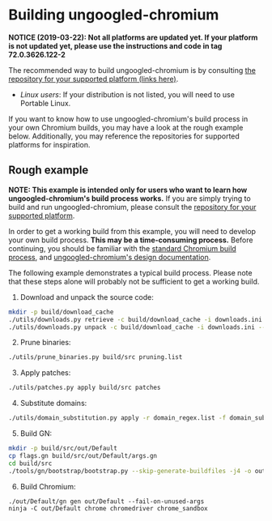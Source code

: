 # Building ungoogled-chromium

**NOTICE (2019-03-22): Not all platforms are updated yet. If your platform is not updated yet, please use the instructions and code in tag 72.0.3626.122-2**

The recommended way to build ungoogled-chromium is by consulting [the repository for your supported platform (links here)](platforms.md).

* *Linux users*: If your distribution is not listed, you will need to use Portable Linux.

If you want to know how to use ungoogled-chromium's build process in your own Chromium builds, you may have a look at the rough example below. Additionally, you may reference the repositories for supported platforms for inspiration.

## Rough example

**NOTE: This example is intended only for users who want to learn how ungoogled-chromium's build process works.** If you are simply trying to build and run ungoogled-chromium, please consult the [repository for your supported platform](platforms.md).

In order to get a working build from this example, you will need to develop your own build process. **This may be a time-consuming process.** Before continuing, you should be familiar with the [standard Chromium build process](https://chromium.googlesource.com/chromium/src/+/lkgr/docs/get_the_code.md), and [ungoogled-chromium's design documentation](design.md).

The following example demonstrates a typical build process. Please note that these steps alone will probably not be sufficient to get a working build.

1. Download and unpack the source code:

```sh
mkdir -p build/download_cache
./utils/downloads.py retrieve -c build/download_cache -i downloads.ini
./utils/downloads.py unpack -c build/download_cache -i downloads.ini -- build/src
```

2. Prune binaries: 

```sh
./utils/prune_binaries.py build/src pruning.list
```

3. Apply patches:

```sh
./utils/patches.py apply build/src patches
```

4. Substitute domains:

```sh
./utils/domain_substitution.py apply -r domain_regex.list -f domain_substitution.list -c build/domsubcache.tar.gz build/src
```

5. Build GN:

```sh
mkdir -p build/src/out/Default
cp flags.gn build/src/out/Default/args.gn
cd build/src
./tools/gn/bootstrap/bootstrap.py --skip-generate-buildfiles -j4 -o out/Default/gn
```

6. Build Chromium:

```
./out/Default/gn gen out/Default --fail-on-unused-args
ninja -C out/Default chrome chromedriver chrome_sandbox
```
